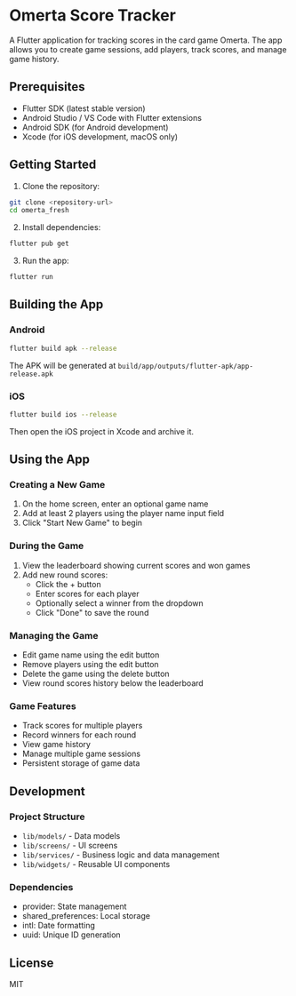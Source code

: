 # Omerta Score Tracker

A Flutter application for tracking scores in the card game Omerta. The app allows you to create game sessions, add players, track scores, and manage game history.

## Prerequisites

- Flutter SDK (latest stable version)
- Android Studio / VS Code with Flutter extensions
- Android SDK (for Android development)
- Xcode (for iOS development, macOS only)

## Getting Started

1. Clone the repository:
```bash
git clone <repository-url>
cd omerta_fresh
```

2. Install dependencies:
```bash
flutter pub get
```

3. Run the app:
```bash
flutter run
```

## Building the App

### Android
```bash
flutter build apk --release
```
The APK will be generated at `build/app/outputs/flutter-apk/app-release.apk`

### iOS
```bash
flutter build ios --release
```
Then open the iOS project in Xcode and archive it.

## Using the App

### Creating a New Game
1. On the home screen, enter an optional game name
2. Add at least 2 players using the player name input field
3. Click "Start New Game" to begin

### During the Game
1. View the leaderboard showing current scores and won games
2. Add new round scores:
   - Click the + button
   - Enter scores for each player
   - Optionally select a winner from the dropdown
   - Click "Done" to save the round

### Managing the Game
- Edit game name using the edit button
- Remove players using the edit button
- Delete the game using the delete button
- View round scores history below the leaderboard

### Game Features
- Track scores for multiple players
- Record winners for each round
- View game history
- Manage multiple game sessions
- Persistent storage of game data

## Development

### Project Structure
- `lib/models/` - Data models
- `lib/screens/` - UI screens
- `lib/services/` - Business logic and data management
- `lib/widgets/` - Reusable UI components

### Dependencies
- provider: State management
- shared_preferences: Local storage
- intl: Date formatting
- uuid: Unique ID generation

## License

MIT
